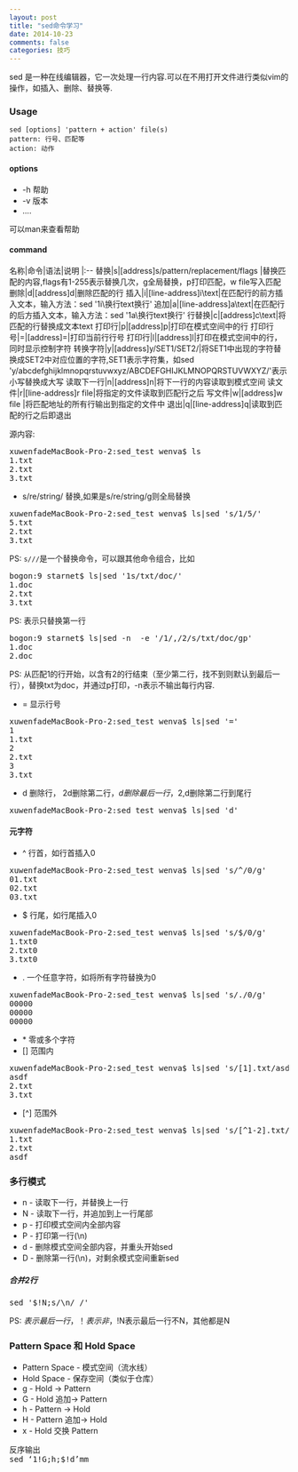 ```yaml
---
layout: post
title: "sed命令学习"
date: 2014-10-23
comments: false
categories: 技巧
---
```

sed 是一种在线编辑器，它一次处理一行内容.可以在不用打开文件进行类似vim的操作，如插入、删除、替换等.

### Usage
	sed [options] 'pattern + action' file(s) 
	pattern: 行号、匹配等
	action: 动作
	
#### options
* -h 帮助
* -v 版本
* ....

可以man来查看帮助

#### command
名称|命令|语法|说明
|:--
替换|s|[address]s/pattern/replacement/flags	|替换匹配的内容,flags有1-255表示替换几次，g全局替换，p打印匹配，w file写入匹配
删除|d|[address]d|删除匹配的行
插入|i|[line-address]i\text|在匹配行的前方插入文本，输入方法：sed '1i\换行text换行'
追加|a|[line-address]a\text|在匹配行的后方插入文本，输入方法：sed '1a\换行text换行'
行替换|c|[address]c\text|将匹配的行替换成文本text
打印行|p|[address]p|打印在模式空间中的行
打印行号|=|[address]=|打印当前行行号
打印行|l|[address]l|打印在模式空间中的行，同时显示控制字符
转换字符|y|[address]y/SET1/SET2/|将SET1中出现的字符替换成SET2中对应位置的字符,SET1表示字符集，如sed 'y/abcdefghijklmnopqrstuvwxyz/ABCDEFGHIJKLMNOPQRSTUVWXYZ/'表示小写替换成大写
读取下一行|n|[address]n|将下一行的内容读取到模式空间
读文件|r|[line-address]r file|将指定的文件读取到匹配行之后
写文件|w|[address]w file	|将匹配地址的所有行输出到指定的文件中
退出|q|[line-address]q|读取到匹配的行之后即退出

源内容:
<pre>
xuwenfadeMacBook-Pro-2:sed_test wenva$ ls
1.txt
2.txt
3.txt
</pre>

* s/re/string/ 替换,如果是s/re/string/g则全局替换
<pre>
xuwenfadeMacBook-Pro-2:sed_test wenva$ ls|sed 's/1/5/'
5.txt
2.txt
3.txt
</pre>
PS: `s///`是一个替换命令，可以跟其他命令组合，比如
<pre>
bogon:9 starnet$ ls|sed '1s/txt/doc/'
1.doc
2.txt
3.txt
</pre>
PS: 表示只替换第一行

<pre>
bogon:9 starnet$ ls|sed -n  -e '/1/,/2/s/txt/doc/gp'
1.doc
2.doc
</pre>
PS: 从匹配1的行开始，以含有2的行结束（至少第二行，找不到则默认到最后一行），替换txt为doc，并通过p打印，-n表示不输出每行内容.

* = 显示行号
<pre>
xuwenfadeMacBook-Pro-2:sed_test wenva$ ls|sed '='
1
1.txt
2
2.txt
3
3.txt
</pre>
* d 删除行， 2d删除第二行，$d删除最后一行，2,$d删除第二行到尾行
<pre>
xuwenfadeMacBook-Pro-2:sed_test wenva$ ls|sed 'd'
</pre>

#### 元字符
* ^ 行首，如行首插入0
<pre>
xuwenfadeMacBook-Pro-2:sed_test wenva$ ls|sed 's/^/0/g'
01.txt
02.txt
03.txt
</pre>
* $ 行尾，如行尾插入0
<pre>
xuwenfadeMacBook-Pro-2:sed_test wenva$ ls|sed 's/$/0/g'
1.txt0
2.txt0
3.txt0
</pre>
* . 一个任意字符，如将所有字符替换为0
<pre>
xuwenfadeMacBook-Pro-2:sed_test wenva$ ls|sed 's/./0/g'
00000
00000
00000
</pre>
* \* 零或多个字符 
* [] 范围内
<pre>
xuwenfadeMacBook-Pro-2:sed_test wenva$ ls|sed 's/[1].txt/asdf/g'
asdf
2.txt
3.txt
</pre>
* [^] 范围外
<pre>
xuwenfadeMacBook-Pro-2:sed_test wenva$ ls|sed 's/[^1-2].txt/asdf/g'
1.txt
2.txt
asdf
</pre>

### 多行模式
* n - 读取下一行，并替换上一行
* N - 读取下一行，并追加到上一行尾部
* p - 打印模式空间内全部内容
* P - 打印第一行(\n)
* d - 删除模式空间全部内容，并重头开始sed
* D - 删除第一行(\n)，对剩余模式空间重新sed

##### 合并2行
<pre>
sed '$!N;s/\n/ /'
</pre>
PS: $表示最后一行，！表示非，$!N表示最后一行不N，其他都是N

### Pattern Space 和 Hold Space
* Pattern Space - 模式空间（流水线）
* Hold Space - 保存空间（类似于仓库）
* g - Hold -> Pattern
* G - Hold 追加-> Pattern
* h - Pattern -> Hold
* H - Pattern 追加-> Hold
* x - Hold 交换 Pattern
<pre>
反序输出
sed ‘1!G;h;$!d’mm
</pre>
